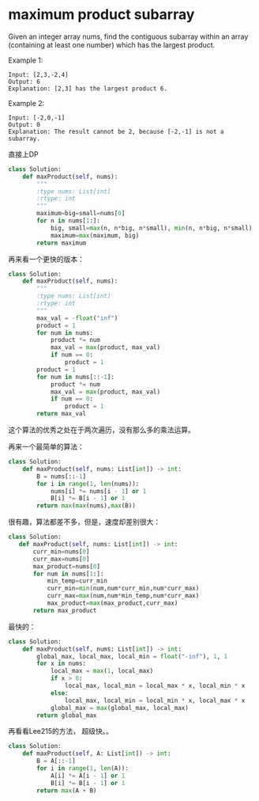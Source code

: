 # maximum product subarray

Given an integer array nums, find the contiguous subarray within an array (containing at least one number) which has the largest product.

Example 1:
```
Input: [2,3,-2,4]
Output: 6
Explanation: [2,3] has the largest product 6.
```
Example 2:
```
Input: [-2,0,-1]
Output: 0
Explanation: The result cannot be 2, because [-2,-1] is not a subarray.
```
直接上DP

```python
class Solution:
    def maxProduct(self, nums):
        """
        :type nums: List[int]
        :rtype: int
        """
        maximum=big=small=nums[0]
        for n in nums[1:]:
            big, small=max(n, n*big, n*small), min(n, n*big, n*small)
            maximum=max(maximum, big)
        return maximum
```

再来看一个更快的版本：

```python
class Solution:
    def maxProduct(self, nums):
        """
        :type nums: List[int]
        :rtype: int
        """
        max_val = -float("inf")
        product = 1
        for num in nums:
            product *= num
            max_val = max(product, max_val)
            if num == 0:
                product = 1
        product = 1
        for num in nums[::-1]:
            product *= num
            max_val = max(product, max_val)
            if num == 0:
                product = 1
        return max_val

```
这个算法的优秀之处在于两次遍历，没有那么多的乘法运算。

再来一个最简单的算法：

```python
class Solution:
    def maxProduct(self, nums: List[int]) -> int:
        B = nums[::-1]
        for i in range(1, len(nums)):
            nums[i] *= nums[i - 1] or 1
            B[i] *= B[i - 1] or 1
        return max(max(nums),max(B))
```


很有趣，算法都差不多，但是，速度却差别很大：

 ```python
 class Solution:
    def maxProduct(self, nums: List[int]) -> int:
        curr_min=nums[0]
        curr_max=nums[0]
        max_product=nums[0]
        for num in nums[1:]:
            min_temp=curr_min
            curr_min=min(num,num*curr_min,num*curr_max)
            curr_max=max(num,num*min_temp,num*curr_max)
            max_product=max(max_product,curr_max)
        return max_product
 ```

最快的：

```python
class Solution:
    def maxProduct(self, nums: List[int]) -> int:
        global_max, local_max, local_min = float("-inf"), 1, 1
        for x in nums:
            local_max = max(1, local_max)
            if x > 0:
                local_max, local_min = local_max * x, local_min * x
            else:
                local_max, local_min = local_min * x, local_max * x
            global_max = max(global_max, local_max)
        return global_max
```

再看看Lee215的方法， 超级快。。
```Python
class Solution:
    def maxProduct(self, A: List[int]) -> int:
        B = A[::-1]
        for i in range(1, len(A)):
            A[i] *= A[i - 1] or 1
            B[i] *= B[i - 1] or 1
        return max(A + B)
```
